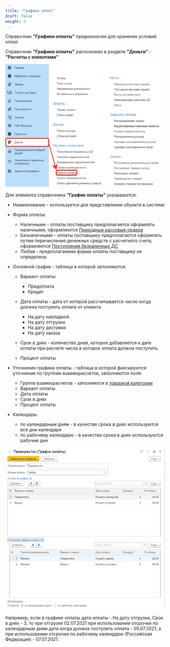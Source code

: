 ```yaml
---
title: "Графики оплат"
draft: false
weight: 2
---
```


Справочник **"Графики оплаты"** предназначен для хранения условий оплат.

Справочник **"Графики оплаты"** расположен в разделе **"Деньги"** - **"Расчеты с клиентами"**

[![1][1]][1]

Для элемента справочника **"График оплаты"** указываются:

- Наименование - используется для представления объекта в системе
- Форма оплаты:

    - Наличными - оплаты поставщику предполагается оформлять наличными, оформляются [Приходные кассовые ордера](IncomingCashOrders.md)
    - Безналичными - оплаты поставщику предполагается оформлять путем перечисления денежных средств с расчетного счета, оформляются [Поступления безналичных ДС](ReceiptsOfNonCashFunds.md)
    - Любая - предполагаемая форма оплаты поставщику не определена

- Основной график - таблица в которой заполняются:

    - Вариант оплаты:

        - Предоплата
        - Кредит

    - Дата оплаты - дата от которой рассчитывается число когда должна поступить оплата от клиента

        - На дату накладной
        - На дату отгрузки
        - На дату доставки
        - На дату заказа

    - Срок в днях - количество дней, которое добавляется к дате оплаты при расчете числа в которое оплата должна поступить

    - Процент оплаты

- Уточнения графика оплаты - таблица в которой фиксируются уточнения по группам взаиморасчетов, заполняются поля:

    - Группа взаиморасчетов - заполняется в [товарной категории](../CommonInformation/РroductCategory.md)
    - Вариант оплаты
    - Дата оплаты
    - Срок в днях
    - Процент оплаты

- Календарь:

    - по календарным дням - в качестве срока в днях используются все дни календаря
    - по рабочему календарю - в качестве срока в днях используются рабочие дни

[![2][2]][2]

Например, если в графике оплаты дата оплаты - На дату отгрузки, Срок в днях - 3, то при отгрузке 02.07.2021 при использовании отсрочки по календарным дням дата когда должна поступить оплата - 05.07.2021, а при использовании отсрочки по рабочему календарю (Российская Федерация) - 07.07.2021.

[1]: 1.png
[2]: 2.png

